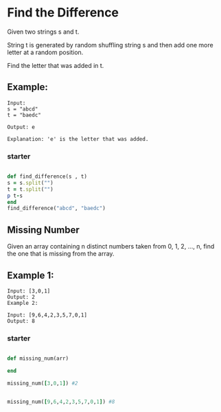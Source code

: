 # Find the Difference

Given two strings s and t.

String t is generated by random shuffling string s and then add one more letter at a random position.

Find the letter that was added in t.

## Example:

```
Input:
s = "abcd"
t = "baedc"

Output: e

Explanation: 'e' is the letter that was added.
```

### starter

```ruby

def find_difference(s , t)
s = s.split("")
t = t.split("")
p t-s
end
find_difference("abcd", "baedc")

```

## Missing Number

Given an array containing n distinct numbers taken from 0, 1, 2, ..., n, find the one that is missing from the array.

## Example 1:

```
Input: [3,0,1]
Output: 2
Example 2:

Input: [9,6,4,2,3,5,7,0,1]
Output: 8
```

### starter

```ruby

def missing_num(arr)

end

missing_num([3,0,1]) #2


missing_num([9,6,4,2,3,5,7,0,1]) #8


```